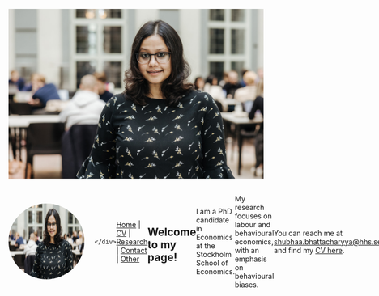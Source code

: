 
![Your Name](assets/images/Handels_sep29_22_fotoJulianaWG_0130_websize.jpg)


<div style="display: flex; align-items: center; justify-content: space-between;">
    <img src="assets/images/Handels_sep29_22_fotoJulianaWG_0130_websize.jpg" alt="Shubhaa Bhattacharyya" style="width: 150px; height: 150px; border-radius: 50%; margin-right: 20px;">
    <div>
       
    </div>
</div>

[Home](/) | [CV](/cv) | [Research](/research) | [Contact](/contact) | [Other](/other)

## Welcome to my page!
I am a PhD candidate in Economics at the Stockholm School of Economics.

My research focuses on labour and behavioural economics, with an emphasis on behavioural biases.

You can reach me at [shubhaa.bhattacharyya@hhs.se](mailto:shubhaa.bhattacharyya@hhs.se), and find my [CV here](CV.pdf).

<a href="https://x.com/darklordseuss?t=2A798GJeeGExDBSLuaf4ZQ&s=08" target="_blank"><i class="fab fa-twitter"></i> Twitter</a> | 
<a href="https://se.linkedin.com/in/shubhaa-bhattacharyya-2b81a011b" target="_blank"><i class="fab fa-linkedin"></i> LinkedIn</a>

---
